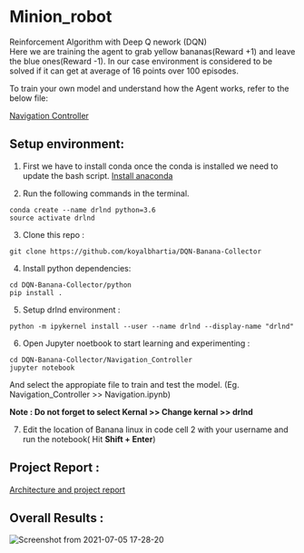 # Minion_robot
Reinforcement Algorithm with Deep Q nework (DQN)  
Here we are training the agent to grab yellow bananas(Reward +1) and leave the blue ones(Reward -1). 
In our case environment is considered to be solved if it can get at average of 16 points over 100 episodes.

To train your own model and understand how the Agent works, refer to the below file:

[Navigation Controller](https://github.com/koyalbhartia/DQN-Banana-Collector/blob/main/Navigation_Controller/Navigation.ipynb)

## Setup environment:

1. First we have to install conda once the conda is installed we need to update the bash script.  [Install anaconda](https://docs.anaconda.com/anaconda/install/linux/)

2. Run the following commands in the terminal.
```
conda create --name drlnd python=3.6
source activate drlnd
```

3. Clone this repo :
```
git clone https://github.com/koyalbhartia/DQN-Banana-Collector
```

4. Install python dependencies:
```
cd DQN-Banana-Collector/python
pip install .
```

5. Setup drlnd environment :
```
python -m ipykernel install --user --name drlnd --display-name "drlnd"
```
6. Open Jupyter noetbook to start learning and experimenting :

```
cd DQN-Banana-Collector/Navigation_Controller
jupyter notebook
```

And select the appropiate file to train and test the model.
(Eg. Navigation_Controller >> Navigation.ipynb)

**Note : Do not forget to select Kernal >> Change kernal >> drlnd**

7. Edit the location of Banana linux in code cell 2 with your username and run the notebook( Hit  **Shift + Enter**) 


## Project Report :

[Architecture and project report](https://github.com/koyalbhartia/DQN-Banana-Collector/blob/main/Report.md)

## Overall Results :

![Screenshot from 2021-07-05 17-28-20](https://user-images.githubusercontent.com/40532456/124523231-dd847380-ddbb-11eb-9e1a-f084f0d81aee.png)
